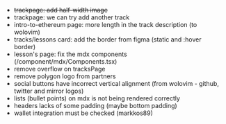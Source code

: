- ~~trackpage: add half-width image~~
- trackpage: we can try add another track
- intro-to-ethereum page: more length in the track description (to wolovim)
- tracks/lessons card: add the border from figma (static and :hover border)
- lesson's page: fix the mdx components (/component/mdx/Components.tsx)
- remove overflow on tracksPage
- remove polygon logo from partners
- social buttons have incorrect vertical alignment (from wolovim - github, twitter and mirror logos)
- lists (bullet points) on mdx is not being rendered correctly
- headers lacks of some padding (maybe bottom padding)
- wallet integration must be checked (markkos89)
